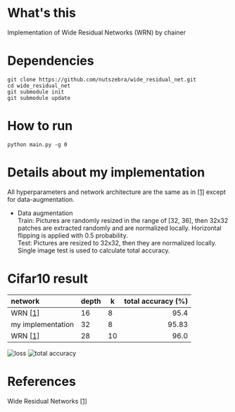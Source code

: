 # What's this
Implementation of Wide Residual Networks (WRN) by chainer  

# Dependencies

    git clone https://github.com/nutszebra/wide_residual_net.git
    cd wide_residual_net
    git submodule init
    git submodule update

# How to run
    python main.py -g 0

# Details about my implementation
All hyperparameters and network architecture are the same as in [[1]][Paper] except for data-augmentation.  
* Data augmentation  
Train: Pictures are randomly resized in the range of [32, 36], then 32x32 patches are extracted randomly and are normalized locally. Horizontal flipping is applied with 0.5 probability.  
Test: Pictures are resized to 32x32, then they are normalized locally. Single image test is used to calculate total accuracy.  

# Cifar10 result
| network           | depth | k  | total accuracy (%) |
|:------------------|-------|----|-------------------:|
| WRN [[1]][Paper]  | 16    | 8  | 95.4               |
| my implementation | 32    | 8  | 95.83              |
| WRN [[1]][Paper]  | 28    | 10 | 96.0               |

<img src="https://github.com/nutszebra/wide_residual_net/blob/master/loss.jpg" alt="loss" title="loss">
<img src="https://github.com/nutszebra/wide_residual_net/blob/master/accuracy.jpg" alt="total accuracy" title="total accuracy">

# References
Wide Residual Networks [[1]][Paper]

[paper]: https://arxiv.org/abs/1605.07146 "Paper"
